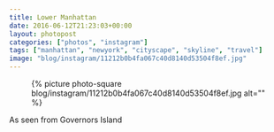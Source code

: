 ```yaml
---
title: Lower Manhattan
date: 2016-06-12T21:23:03+00:00
layout: photopost
categories: ["photos", "instagram"]
tags: ["manhattan", "newyork", "cityscape", "skyline", "travel"]
image: "blog/instagram/11212b0b4fa067c40d8140d53504f8ef.jpg"
---
```


<figure class="photo photo--square">
  {% picture photo-square blog/instagram/11212b0b4fa067c40d8140d53504f8ef.jpg alt="" %}
</figure>

As seen from Governors Island
